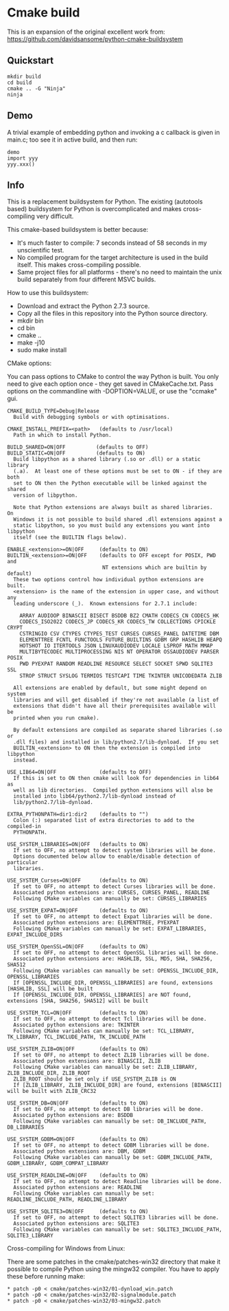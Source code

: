 # Cmake build

This is an expansion of the original excellent work from:
https://github.com/davidsansome/python-cmake-buildsystem

## Quickstart

    mkdir build
    cd build
    cmake .. -G "Ninja"
    ninja

## Demo

A trivial example of embedding python and invoking a c callback
is given in main.c; too see it in active build, and then run:

    demo
    import yyy
    yyy.xxx()

## Info

This is a replacement buildsystem for Python.  The existing (autotools based)
buildsystem for Python is overcomplicated and makes cross-compiling very
difficult.

This cmake-based buildsystem is better because:

  * It's much faster to compile: 7 seconds instead of 58 seconds in my
    unscientific test.
  * No compiled program for the target architecture is used in the build
    itself.  This makes cross-compiling possible.
  * Same project files for all platforms - there's no need to maintain the
    unix build separately from four different MSVC builds.

How to use this buildsystem:

  * Download and extract the Python 2.7.3 source.
  * Copy all the files in this repository into the Python source directory.
  * mkdir bin
  * cd bin
  * cmake ..
  * make -j10
  * sudo make install

CMake options:

  You can pass options to CMake to control the way Python is built.  You only
  need to give each option once - they get saved in CMakeCache.txt.  Pass
  options on the commandline with -DOPTION=VALUE, or use the "ccmake" gui.

    CMAKE_BUILD_TYPE=Debug|Release
      Build with debugging symbols or with optimisations.

    CMAKE_INSTALL_PREFIX=<path>   (defaults to /usr/local)
      Path in which to install Python.

    BUILD_SHARED=ON|OFF          (defaults to OFF)
    BUILD_STATIC=ON|OFF          (defaults to ON)
      Build libpython as a shared library (.so or .dll) or a static library
      (.a).  At least one of these options must be set to ON - if they are both
      set to ON then the Python executable will be linked against the shared
      version of libpython.

      Note that Python extensions are always built as shared libraries.  On
      Windows it is not possible to build shared .dll extensions against a
      static libpython, so you must build any extensions you want into libpython
      itself (see the BUILTIN flags below).

    ENABLE_<extension>=ON|OFF     (defaults to ON)
    BUILTIN_<extension>=ON|OFF    (defaults to OFF except for POSIX, PWD and
                                   NT extensions which are builtin by default)
      These two options control how individual python extensions are built.
      <extension> is the name of the extension in upper case, and without any
      leading underscore (_).  Known extensions for 2.7.1 include:

        ARRAY AUDIOOP BINASCII BISECT BSDDB BZ2 CMATH CODECS_CN CODECS_HK
        CODECS_ISO2022 CODECS_JP CODECS_KR CODECS_TW COLLECTIONS CPICKLE CRYPT
        CSTRINGIO CSV CTYPES CTYPES_TEST CURSES CURSES_PANEL DATETIME DBM
        ELEMENTTREE FCNTL FUNCTOOLS FUTURE_BUILTINS GDBM GRP HASHLIB HEAPQ
        HOTSHOT IO ITERTOOLS JSON LINUXAUDIODEV LOCALE LSPROF MATH MMAP
        MULTIBYTECODEC MULTIPROCESSING NIS NT OPERATOR OSSAUDIODEV PARSER POSIX
        PWD PYEXPAT RANDOM READLINE RESOURCE SELECT SOCKET SPWD SQLITE3 SSL
        STROP STRUCT SYSLOG TERMIOS TESTCAPI TIME TKINTER UNICODEDATA ZLIB

      All extensions are enabled by default, but some might depend on system
      libraries and will get disabled if they're not available (a list of
      extensions that didn't have all their prerequisites available will be
      printed when you run cmake).

      By default extensions are compiled as separate shared libraries (.so or
      .dll files) and installed in lib/python2.7/lib-dynload.  If you set
      BUILTIN_<extension> to ON then the extension is compiled into libpython
      instead.

    USE_LIB64=ON|OFF              (defaults to OFF)
      If this is set to ON then cmake will look for dependencies in lib64 as
      well as lib directories.  Compiled python extensions will also be
      installed into lib64/python2.7/lib-dynload instead of
      lib/python2.7/lib-dynload.

    EXTRA_PYTHONPATH=dir1:dir2    (defaults to "")
      Colon (:) separated list of extra directories to add to the compiled-in
      PYTHONPATH.

    USE_SYSTEM_LIBRARIES=ON|OFF   (defaults to ON)
      If set to OFF, no attempt to detect system libraries will be done.
      Options documented below allow to enable/disable detection of particular
      libraries.

    USE_SYSTEM_Curses=ON|OFF      (defaults to ON)
      If set to OFF, no attempt to detect Curses libraries will be done.
      Associated python extensions are: CURSES, CURSES_PANEL, READLINE
      Following CMake variables can manually be set: CURSES_LIBRARIES

    USE_SYSTEM_EXPAT=ON|OFF       (defaults to ON)
      If set to OFF, no attempt to detect Expat libraries will be done.
      Associated python extensions are: ELEMENTTREE, PYEXPAT
      Following CMake variables can manually be set: EXPAT_LIBRARIES, EXPAT_INCLUDE_DIRS

    USE_SYSTEM_OpenSSL=ON|OFF     (defaults to ON)
      If set to OFF, no attempt to detect OpenSSL libraries will be done.
      Associated python extensions are: HASHLIB, SSL, MD5, SHA, SHA256, SHA512
      Following CMake variables can manually be set: OPENSSL_INCLUDE_DIR, OPENSSL_LIBRARIES
      If [OPENSSL_INCLUDE_DIR, OPENSSL_LIBRARIES] are found, extensions [HASHLIB, SSL] will be built
      If [OPENSSL_INCLUDE_DIR, OPENSSL_LIBRARIES] are NOT found, extensions [SHA, SHA256, SHA512] will be built

    USE_SYSTEM_TCL=ON|OFF         (defaults to ON)
      If set to OFF, no attempt to detect Tcl libraries will be done.
      Associated python extensions are: TKINTER
      Following CMake variables can manually be set: TCL_LIBRARY, TK_LIBRARY, TCL_INCLUDE_PATH, TK_INCLUDE_PATH

    USE_SYSTEM_ZLIB=ON|OFF        (defaults to ON)
      If set to OFF, no attempt to detect ZLIB libraries will be done.
      Associated python extensions are: BINASCII, ZLIB
      Following CMake variables can manually be set: ZLIB_LIBRARY, ZLIB_INCLUDE_DIR, ZLIB_ROOT
      ZLIB_ROOT should be set only if USE_SYSTEM_ZLIB is ON
      If [ZLIB_LIBRARY, ZLIB_INCLUDE_DIR] are found, extensions [BINASCII] will be built with ZLIB_CRC32

    USE_SYSTEM_DB=ON|OFF          (defaults to ON)
      If set to OFF, no attempt to detect DB libraries will be done.
      Associated python extensions are: BSDDB
      Following CMake variables can manually be set: DB_INCLUDE_PATH, DB_LIBRARIES

    USE_SYSTEM_GDBM=ON|OFF        (defaults to ON)
      If set to OFF, no attempt to detect GDBM libraries will be done.
      Associated python extensions are: DBM, GDBM
      Following CMake variables can manually be set: GDBM_INCLUDE_PATH, GDBM_LIBRARY, GDBM_COMPAT_LIBRARY

    USE_SYSTEM_READLINE=ON|OFF    (defaults to ON)
      If set to OFF, no attempt to detect Readline libraries will be done.
      Associated python extensions are: READLINE
      Following CMake variables can manually be set: READLINE_INCLUDE_PATH, READLINE_LIBRARY

    USE_SYSTEM_SQLITE3=ON|OFF     (defaults to ON)
      If set to OFF, no attempt to detect SQLITE3 libraries will be done.
      Associated python extensions are: SQLITE3
      Following CMake variables can manually be set: SQLITE3_INCLUDE_PATH, SQLITE3_LIBRARY

Cross-compiling for Windows from Linux:

  There are some patches in the cmake/patches-win32 directory that make it
  possible to compile Python using the mingw32 compiler.  You have to apply
  these before running make:

    * patch -p0 < cmake/patches-win32/01-dynload_win.patch
    * patch -p0 < cmake/patches-win32/02-signalmodule.patch
    * patch -p0 < cmake/patches-win32/03-mingw32.patch
